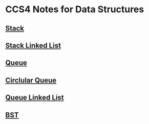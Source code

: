 # CCS4 Notes for Data Structures

## [Stack](Stack.md)
## [Stack Linked List](Stack_LinkedList.md)
## [Queue](Queue.md)
## [Circlular Queue](CQueue.md)
## [Queue Linked List](Queue_linkedList.md)
## [BST](BST.md)

